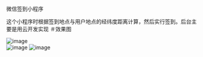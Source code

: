 微信签到小程序

这个小程序时根据签到地点与用户地点的经纬度距离计算，然后实行签到。后台主要是用云开发实现
＃效果图

![image](https://github.com/Kinghonga/images/blob/master/1.png )  
![image](https://github.com/Kinghonga/images/blob/master/2.png )
![image](https://github.com/Kinghonga/images/blob/master/4.png ) 
